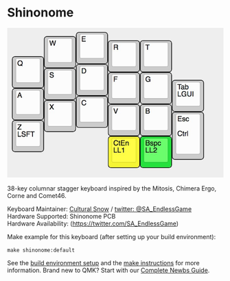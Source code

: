 Shinonome
===

![Shinonome](https://raw.githubusercontent.com/culturalsnow/Shinonome/master/img/layout.jpg)

38-key columnar stagger keyboard inspired by the Mitosis, Chimera Ergo, Corne and Comet46.

Keyboard Maintainer: [Cultural Snow](https://github.com/culturalsnow/) / [twitter: @SA_EndlessGame](https://twitter.com/SA_EndlessGame)  
Hardware Supported: Shinonome PCB  
Hardware Availability: (https://twitter.com/SA_EndlessGame)

Make example for this keyboard (after setting up your build environment):

    make shinonome:default


See the [build environment setup](https://docs.qmk.fm/#/getting_started_build_tools) and the [make instructions](https://docs.qmk.fm/#/getting_started_make_guide) for more information. Brand new to QMK? Start with our [Complete Newbs Guide](https://docs.qmk.fm/#/newbs).
